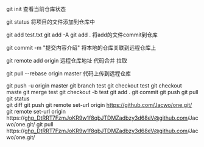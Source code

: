 git init
查看当前仓库状态

git status
将项目的文件添加到仓库中

git add test.txt
git add -A
git add .
将add的文件commit到仓库

git commit -m "提交内容介绍"
将本地的仓库关联到远程仓库上

git remote add origin 远程仓库地址
代码合并 拉取

git pull --rebase origin master
代码上传到远程仓库

git push -u origin master
git branch test
git checkout test
git checkout maste
git merge test
git checkout -b test
git add .
git commit 
git push
git pull
git status   
git diff
git push
git remote set-url origin https://github.com/Jacwo/one.git/
git remote set-url origin https://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@github.com/Jacwo/one.git/
git pull https://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@github.com/Jacwo/one.git/



